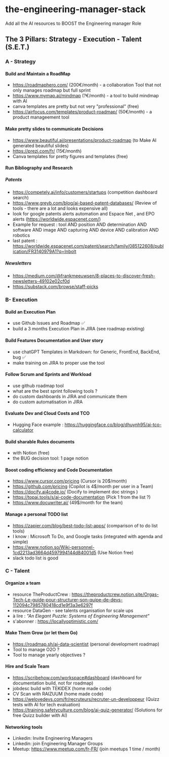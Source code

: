 # the-engineering-manager-stack
Add all the AI resources to BOOST the Engineering manager Role

## The 3 Pillars: Strategy - Execution - Talent (S.E.T.)  

### A - Strategy  
#### Build and Maintain a RoadMap  
- https://roadmaphero.com/  (200€/month) - a collaboration Tool that not only manages roadmap but full sprint
- https://www.mymap.ai/mindmap (?€/month) - a tool to build mindmap with AI
- canva templates are pretty but not very "professional" (free)  
- https://airfocus.com/templates/product-roadmap/ (50€/month) - a product manageement tool
  
#### Make pretty slides to communicate Decisions  
- https://www.beautiful.ai/presentations/product-roadmap (to Make AI generated beautiful slides)
- https://prezi.com/fr/ (15€/month)
- Canva templates for pretty figures and templates (free)  

#### Run Bibliography and Research  
##### Patents  
- https://competely.ai/info/customers/startups (competition dashboard search)
- https://www.greyb.com/blog/ai-based-patent-databases/ (Review of tools - there are a lot and looks expensive all)
- look for google patents alerts automation and Espace Net , and EPO alerts (https://worldwide.espacenet.com/)  
- Example for request : tool AND position AND determination AND software AND image AND capturing AND device AND calibration AND robotics
- last patent : https://worldwide.espacenet.com/patent/search/family/085122608/publication/FR3140979A1?q=Inbolt
##### Newsletters
- https://medium.com/@frankmeeuwsen/8-places-to-discover-fresh-newsletters-49102e02cf0d
- https://substack.com/browse/staff-picks  

### B- Execution  
#### Build an Execution Plan  
- use Github Issues and Roadmap ✅  
- build a 3 months Execution Plan in JIRA (see roadmap existing)  

#### Build Features Documentation and User story  
- use chatGPT Templates in Markdown: for Generic, FrontEnd, BackEnd, bug ✅  
- make training on JIRA to proper use the tool

#### Follow Scrum and Sprints and Workload  
- use github roadmap tool  
- what are the best sprint following tools ?  
- do custom dashboards in JIRA and communicate them
- do custom automatisation in JIRA

#### Evaluate Dev and Cloud Costs and TCO  
- Hugging Face example : https://huggingface.co/blog/dhuynh95/ai-tco-calculator

#### Build sharable Rules documents  
- with Notion (free)
- the BUG decision tool: 1 page notion   

#### Boost coding efficiency and Code Documentation 
- https://www.cursor.com/pricing (Cursor is 20$/month)
- https://github.com/pricing (Copilot is 4$/month per user in a Team)
- https://docify.ai4code.io/ (Docify to implement doc strings )
- https://topai.tools/s/ai-code-documentation (Pick 1 from the list ?)
- https://www.docuwriter.ai/ (49$/month for the team)

#### Manage a personal TODO list  
- https://zapier.com/blog/best-todo-list-apps/ (comparison of to do list tools)
- I know : Microsoft To Do, and Google tasks (integrated with agenda and simple)
- https://www.notion.so/Wiki-personnel-1cd2213ad3664d4597994144d84001d5 (Use Notion free)  
- slack todo list is good  

### C - Talent  
#### Organize a team  
- resource TheProductCrew : https://theproductcrew.notion.site/Orgas-Tech-Le-guide-pour-structurer-son-quipe-de-devs-112094c7985780418cd1e9f3a3e6297f  
- resource DataGen - see talents organisation for scale ups
- à lire : *"An Elegant Puzzle: Systems of Engineering Management"*
- s'abonner : https://locallyoptimistic.com/  

#### Make Them Grow (or let them Go)  
- https://roadmap.sh/ai-data-scientist (personal development roadmap)
- Tool to manage O2O ?
- Tool to manage yearly objectives ?
  
#### Hire and Scale Team  
- https://scribehow.com/workspace#dashboard (dashboard for documentation build, not for roadmap)
- jobdesc build with TEKIDEX (home made code)    
- CV Scan with RAIZUUM (home made code)
- https://welovedevs.com/fr/recruteurs/recruter-un-developpeur (Quizz tests with AI for tech evaluation)
- https://training.safetyculture.com/blog/ai-quiz-generator/ (Solutions for free Quizz builder with AI)
  
#### Networking tools  
- Linkedin: Invite Engineering Managers  
- Linkedin: join Engineering Manager Groups
- Meetup: https://www.meetup.com/fr-FR/ (join meetups 1 time / month)
